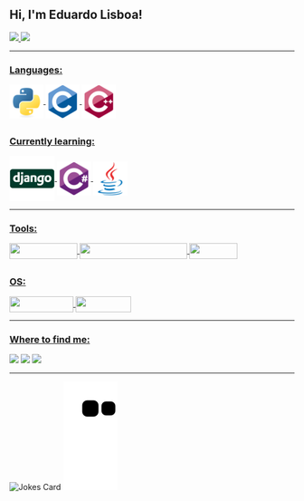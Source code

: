 ## Hi, I'm Eduardo Lisboa!
<div>
  <a href="https://github.com/EduardoLisboa/">
  <img height="180em" src="https://github-readme-stats.vercel.app/api?username=EduardoLisboa&show_icons=true&theme=omni&include_all_commits=true&count_private=true"/>
  <img height="180em" src="https://github-readme-stats.vercel.app/api/top-langs/?username=EduardoLisboa&layout=compact&lang_count=16&theme=omni"/>
</div>

---
  
### Languages:
<div style="display: inline_block">
  <img align="center" height="60" width="60" src="https://raw.githubusercontent.com/devicons/devicon/master/icons/python/python-original.svg">
  <img align="center" height="60" width="60" src="https://raw.githubusercontent.com/devicons/devicon/master/icons/c/c-original.svg">
  <img align="center" height="60" width="60" src="https://raw.githubusercontent.com/devicons/devicon/master/icons/cplusplus/cplusplus-original.svg">
</div>

##
  
### Currently learning:
<div style="display: inline_block">
  <img align="center" height="80" width="80" src="https://raw.githubusercontent.com/devicons/devicon/master/icons/django/django-original.svg">
  <img align="center" height="60" width="60" src="https://raw.githubusercontent.com/devicons/devicon/master/icons/csharp/csharp-original.svg">
  <img align="center" height="60" width="60" src="https://raw.githubusercontent.com/devicons/devicon/master/icons/java/java-original.svg">
</div>

---

### Tools:
<div style="display: inline_block">
  <img align="center" height="28" width="119.75" src="https://img.shields.io/badge/pycharm-143?style=for-the-badge&logo=pycharm&logoColor=black&color=black&labelColor=green">
  <img align="center" height="28" width="190.5" src="https://camo.githubusercontent.com/a0fa551a87c244a09d651ebb1ca5189a4f52a873379d7460d6fb25c55e20b324/68747470733a2f2f696d672e736869656c64732e696f2f62616467652f2d56697375616c25323053747564696f253230436f64652d3230323032303f7374796c653d666f722d7468652d6261646765266c6f676f3d76697375616c2d73747564696f2d636f6465266c6f676f436f6c6f723d303037414343">
  <img align="center" height="28" width="85.25" src="https://camo.githubusercontent.com/87f8b4bfb89380f96a10d753be68a6d8d214160f908af4487557b20083ffc601/68747470733a2f2f696d672e736869656c64732e696f2f62616467652f4c615465582d3437413134313f7374796c653d666f722d7468652d6261646765266c6f676f3d4c61546558266c6f676f436f6c6f723d7768697465">
</div>
  
##
  
### OS:
<div style="display: inline_block">
  <img align="center" height="28" width="112.75" src="https://img.shields.io/badge/Windows-0078D6?style=for-the-badge&logo=windows&logoColor=white">
  <img align="center" height="28" width="98.5" src="https://img.shields.io/badge/Ubuntu-E95420?style=for-the-badge&logo=ubuntu&logoColor=white">
</div>
 
---

### Where to find me:
<div>
  <a href="https://instagram.com/duds.lis" target="_blank"><img src="https://img.shields.io/badge/-Instagram-%23E4405F?style=for-the-badge&logo=instagram&logoColor=white" target="_blank"></a>
  <a href = "mailto:eall@ic.ufal.br"><img src="https://img.shields.io/badge/-Gmail-%23333?style=for-the-badge&logo=gmail&logoColor=white" target="_blank"></a>
  <a href="https://www.linkedin.com/in/eduardo-antonio-de-lucena-lisboa/" target="_blank"><img src="https://img.shields.io/badge/-LinkedIn-%230077B5?style=for-the-badge&logo=linkedin&logoColor=white" target="_blank"></a>  
</div>

---

<div>

  ![Jokes Card](https://readme-jokes.vercel.app/api)
  ![Snake animation](https://github.com/EduardoLisboa/EduardoLisboa/blob/output/github-contribution-grid-snake.svg)

</div>
  
